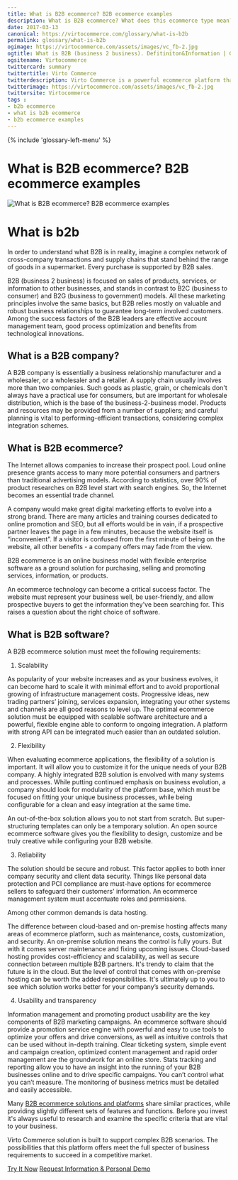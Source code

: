 ```yaml
--- 
title: What is B2B ecommerce? B2B ecommerce examples
description: What is B2B ecommerce? What does this ecommerce type mean? B2B ecommerce examples
date: 2017-03-13 
canonical: https://virtocommerce.com/glossary/what-is-b2b 
permalink: glossary/what-is-b2b
ogimage: https://virtocommerce.com/assets/images/vc_fb-2.jpg
ogtitle: What is B2B (business 2 business). Defitiniton&Information | Glossary Virto Commerce.
ogsitename: Virtocommerce
twittercard: summary
twittertitle: Virto Commerce
twitterdescription: Virto Commerce is a powerful ecommerce platform that includes everything you need to create an online store and sell online. Try it free with Free Community License
twitterimage: https://virtocommerce.com/assets/images/vc_fb-2.jpg
twittersite: Virtocommerce
tags : 
- b2b ecommerce
- what is b2b ecommerce
- b2b ecommerce examples
---
```

<div class="business-features clearfix __responsive">
    {% include 'glossary-left-menu' %}    
    <div class="business-cnt">
        <div class="head __cart">
            <h1 class="title">What is B2B ecommerce? B2B ecommerce examples</h1>
        </div>
        <img alt="What is B2B ecommerce? B2B ecommerce examples" src="assets/images/what-is-b2b-ecommerce.jpg"></img>
        <h1> What is b2b </h1>
        <p class="text">
          In order to understand what B2B is in reality, imagine a complex network of cross-company transactions and supply chains that stand behind the range of goods in a supermarket. Every purchase is supported by B2B sales.
        </p>
        <p class="text">
           B2B (business 2 business) is focused on sales of products, services, or information to other businesses, and stands in contrast to B2C (business to consumer) and B2G (business to government) models. All these marketing principles involve the same basics, but B2B relies mostly on valuable and robust business relationships to guarantee long-term involved customers. Among the success factors of the B2B leaders are effective account management team, good process optimization and benefits from technological innovations.
        </p>
        <h2>What is a B2B company?</h2>
        <p class="text">
            A B2B company is essentially a business relationship manufacturer and a wholesaler, or a wholesaler and a retailer. A supply chain usually involves more than two companies. Such goods as plastic, grain, or chemicals don't always have a practical use for consumers, but are important for wholesale distribution, which is the base of the business-2-business model. Products and resources may be provided from a number of suppliers; and careful planning is vital to performing-efficient transactions, considering complex integration schemes.
        </p>
        <h2>What is B2B ecommerce?</h2>
        <p class="text">
           The Internet allows companies to increase their prospect pool. Loud online presence grants access to many more potential consumers and partners than traditional advertising models. According to statistics, over 90% of product researches on B2B level start with search engines. So, the Internet becomes an essential trade channel.
        </p>
         <p class="text">
           A company would make great digital marketing efforts to evolve into a strong brand. There are many articles and training courses dedicated to online promotion and SEO, but all efforts would be in vain, if a prospective partner leaves the page in a few minutes, because the website itself is “inconvenient”. If a visitor is confused from the first minute of being on the website, all other benefits - a company offers may fade from the view.
        </p>
         <p class="text">
           B2B ecommerce is an online business model with flexible enterprise software as a ground solution for purchasing, selling and promoting services, information, or products.
        </p>
        <p class="text">
            An ecommerce technology can become a critical success factor. The website must represent your business well, be user-friendly, and allow prospective buyers to get the information they've been searching for. This raises a question about the right choice of software.
        </p>
        <h2>What is B2B software?</h2>
        <p class="text">
            A B2B ecommerce solution must meet the following requirements:
        </p>
        <ol>
            <li>Scalability</li>
        </ol>
        <p class="text">
            As popularity of your website increases and as your business evolves, it can become hard to scale it with minimal effort and to avoid proportional growing of infrastructure management costs. Progressive ideas, new trading partners’ joining, services expansion, integrating your other systems and channels are all good reasons to level up. The optimal ecommerce solution must be equipped with scalable software architecture and a powerful, flexible engine able to conform to ongoing integration. A platform with strong API can be integrated much easier than an outdated solution.
        </p>
        <ol start="2">
            <li>Flexibility</li>
        </ol>
        <p class="text">
           When evaluating ecommerce applications, the flexibility of a solution is important. It will allow you to customize it for the unique needs of your B2B company. A highly integrated B2B solution is envolved with many systems and processes. While putting continued emphasis on business evolution, a company should look for modularity of the platform base, which must be focused on fitting your unique business processes, while being configurable for a clean and easy integration at the same time.
        </p>
        <p class="text">
           An out-of-the-box solution allows you to not start from scratch. But super-structuring templates can only be a temporary solution. An open source ecommerce software gives you the flexibility to design, customize and be truly creative while configuring your B2B website.
        </p>
        <ol start="3">
            <li>Reliability</li>
        </ol>
        <p class="text">
           The solution should be secure and robust. This factor applies to both inner company security and client data security. Things like personal data protection and PCI compliance are must-have options for ecommerce sellers to safeguard their customers' information. An ecommerce management system must accentuate roles and permissions.
        </p>
        <p class="text">
            Among other common demands is data hosting.
        </p>
        <p class="text">
          The difference between cloud-based and on-premise hosting affects many areas of ecommerce platform, such as maintenance, costs, customization, and security. An on-premise solution means the control is fully yours. But with it comes server maintenance and fixing upcoming issues. Cloud-based hosting provides cost-efficiency and scalability, as well as secure connection between multiple B2B partners. It's trendy to claim that the future is in the cloud. But the level of control that comes with on-premise hosting can be worth the added responsibilities. It's ultimately up to you to see which solution works better for your company’s security demands.
        </p>
        <ol start="4">
            <li>Usability and transparency</li>
        </ol>
        <p class="text">
           Information management and promoting product usability are the key components of B2B marketing campaigns. An ecommerce software should provide a promotion service engine with powerful and easy to use tools to optimize your offers and drive conversions, as well as intuitive controls that can be used without in-depth training. Clear ticketing system, simple event and campaign creation, optimized content management and rapid order management are the groundwork for an online store. Stats tracking and reporting allow you to have an insight into the running of your B2B businesses online and to drive specific campaigns. You can’t control what you can’t measure. The monitoring of business metrics must be detailed and easily accessible.
        </p>
        <p class="text">
          Many <a href="https://virtocommerce.com/b2b-ecommerce">B2B ecommerce solutions and platforms</a> share similar practices, while providing slightly different sets of features and functions. Before you invest it's always useful to research and examine the specific criteria that are vital to your business.
        </p>
        <p class="text">
          Virto Commerce solution is built to support complex B2B scenarios. The possibilities that this platform offers meet the full specter of business requirements to succeed in a competitive market. 
        </p>
        <div class="buttons">
			<a class="button fill" href="/try-now">Try It Now</a>
			<a class="button fill" href="/contact-us">Request Information & Personal Demo</a>
		</div>
    </div>
</div>